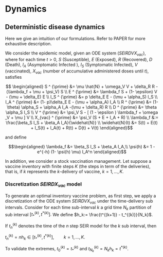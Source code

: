 # Dynamics

## Deterministic disease dynamics

Here we give an intuition of our formulations.
Refer to PAPER for more exhaustive description.

We consider the epidemic model, given an ODE system ($SEIRDVX_{vac}$),
where for each time $t>0,$  $S$ (Susceptible), $E$ (Exposed),
$R$ (Recovered), $D$ (Death), $I_A$ (Asymptomatic Infected ),
$I_S$ (Symptomatic Infected), $V$ (vaccinated),
$X_{vac}$ (number of accumulative administered doses until  $t$),
satisfies  

```math
    \begin{aligned}
        S ^ {\prime} &= 
            \mu \hat{N} 
                + \omega_V V 
                + \delta_R R
                - (\lambda_f + \mu + \psi_V) S 
                \\
        E ^ {\prime} &= 
            \lambda_f S 
            + (1- \epsilon) V - (\mu + \delta_E) E
        \\
        I_S ^ {\prime} &=
            p \delta_E E - (\mu + \alpha_S) I_S
        \\
        I_A ^ {\prime}  &= 
            (1- p)\delta_E E - (\mu + \alpha_A) I_A
        \\
        R ^ {\prime} &= 
            (1- \theta) \alpha_S 
            + \alpha_A I_A 
            -(\mu + \delta_R) R
        \\
        D ^ {\prime} &=
            \theta \alpha_S I_S 
        \\
        V ^ {\prime} &= 
            \psi_V S 
                - [
                    (1 - \epsilon ) \lambda_f  
                    + \omega _V 
                    + \mu
                ] V
            \\
        X_{vac} ^ {\prime} &= \psi_V (S + E + I_A + R) 
        \\
        \lambda_f &:= 
            \frac{\beta_S I_S + \beta_A I_A}{\widehat{N}}
        \\
        \widehat{N}(t) &= 
                S(t) + E(t) + I_S(t) + I_A(t) + R(t) + D(t) + V(t)
    \end{aligned}
```

and define 
```math
\begin{aligned}
    \lambda_f &= \beta_S I_S + \beta_A I_A,\\
    \psi(h) &= 1 - e^{-h} (1- \psi(h) \mu) I_A^n 
\end{aligned}
```

In addition, we consider a stock vaccination management. Let suppose a vaccine
inventory with finite steps $K$ (the steps in term of the deliveries), that is,
if $k$ represents the $k$-delivery of vaccine, $k=1,\dots,K.$

### Discretization $SEIRDX_{vac}$ model

To generate an optimal inventory vaccine problem, as first step, we
apply a discretization of the ODE system $SEIRDVX_{vac}$ under the
time-delivery sub intervals. Consider for each time sub-interval $k$
a grid time $N_k$ partition of sub interval $[t_{*}^{(k)},t^{*(k)}].$
We define $h_k:= \frac{t^{(k+1)} - t_^{(k)}}{N_k}$.

If $t_n^{(k)}$ denotes the time of the $n$ step SEIR model
for the $k$ sub interval, then

$t_n^{(k)} = nh_k \in [t_{*}^{(k)},t^{*(k)}], \qquad k=1,\dots, K.$

To validate the extremes, $t_{0}^{(k)} = t_{*}^{(k)}$
and $t_{N_k} ^ {(k)} = N_k h_k = t ^ {*(k)}$.
